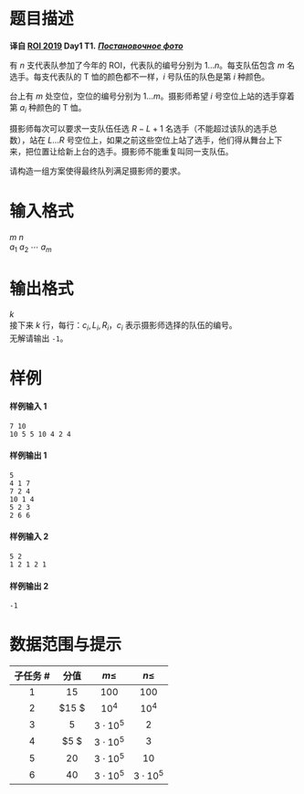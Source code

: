 
# 题目描述

**译自 [ROI 2019](http://neerc.ifmo.ru/school/archive/2018-2019.html) Day1 T1.** ***[Постановочное фото](http://neerc.ifmo.ru/school/archive/2018-2019/ru-olymp-roi-2019-day1.pdf)***

有 $n$ 支代表队参加了今年的 ROI，代表队的编号分别为 $1\ldots n$。每支队伍包含 $m$ 名选手。每支代表队的 T 恤的颜色都不一样，$i$ 号队伍的队色是第 $i$ 种颜色。  

台上有 $m$ 处空位，空位的编号分别为 $1\ldots m$。摄影师希望 $i$ 号空位上站的选手穿着第 $a_i$ 种颜色的 T 恤。

摄影师每次可以要求一支队伍任选 $R-L+1$ 名选手（不能超过该队的选手总数），站在 $L\ldots R$ 号空位上，如果之前这些空位上站了选手，他们得从舞台上下来，把位置让给新上台的选手。摄影师不能重复叫同一支队伍。

请构造一组方案使得最终队列满足摄影师的要求。

# 输入格式

$m\ n$  
$a_1\ a_2\ \cdots\ a_m$

# 输出格式

$k$  
接下来 $k$ 行，每行：$c_i,L_i,R_i$，$c_i$ 表示摄影师选择的队伍的编号。  
无解请输出 `-1`。

# 样例

#### 样例输入 1
```plain
7 10
10 5 5 10 4 2 4
```

#### 样例输出 1
```plain
5
4 1 7
7 2 4
10 1 4
5 2 3
2 6 6
```

#### 样例输入 2
```plain
5 2
1 2 1 2 1
```

#### 样例输出 2
```plain
-1
```

# 数据范围与提示

|子任务 #|分值|$m \le$|$n \le$|
|:-:|:-:|:-:|:-:|
|1|$15$|$100$|$100$|
|2|$15 $|$10^4$|$10^4$| 
|3|$5$|$3\cdot 10^5$|$2$|
|4|$5 $|$3\cdot 10^5$|$3$|
|5|$20$|$3\cdot 10^5$|$10$|
|6|$40$|$3\cdot 10^5$|$3\cdot 10^5$|

